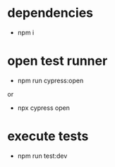 # dependencies
- npm i

# open test runner
- npm run cypress:open 

or

- npx cypress open

# execute tests
- npm run test:dev